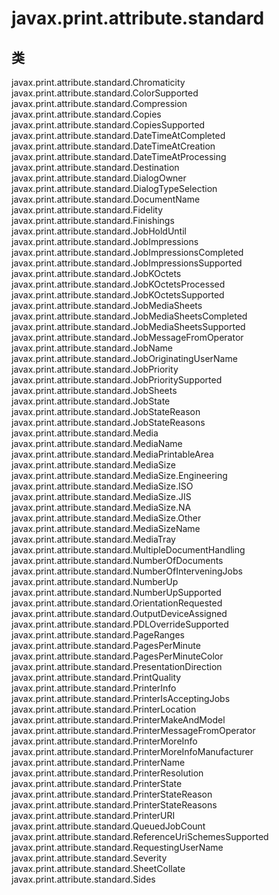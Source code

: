 # javax.print.attribute.standard

## 类

javax.print.attribute.standard.Chromaticity
javax.print.attribute.standard.ColorSupported
javax.print.attribute.standard.Compression
javax.print.attribute.standard.Copies
javax.print.attribute.standard.CopiesSupported
javax.print.attribute.standard.DateTimeAtCompleted
javax.print.attribute.standard.DateTimeAtCreation
javax.print.attribute.standard.DateTimeAtProcessing
javax.print.attribute.standard.Destination
javax.print.attribute.standard.DialogOwner
javax.print.attribute.standard.DialogTypeSelection
javax.print.attribute.standard.DocumentName
javax.print.attribute.standard.Fidelity
javax.print.attribute.standard.Finishings
javax.print.attribute.standard.JobHoldUntil
javax.print.attribute.standard.JobImpressions
javax.print.attribute.standard.JobImpressionsCompleted
javax.print.attribute.standard.JobImpressionsSupported
javax.print.attribute.standard.JobKOctets
javax.print.attribute.standard.JobKOctetsProcessed
javax.print.attribute.standard.JobKOctetsSupported
javax.print.attribute.standard.JobMediaSheets
javax.print.attribute.standard.JobMediaSheetsCompleted
javax.print.attribute.standard.JobMediaSheetsSupported
javax.print.attribute.standard.JobMessageFromOperator
javax.print.attribute.standard.JobName
javax.print.attribute.standard.JobOriginatingUserName
javax.print.attribute.standard.JobPriority
javax.print.attribute.standard.JobPrioritySupported
javax.print.attribute.standard.JobSheets
javax.print.attribute.standard.JobState
javax.print.attribute.standard.JobStateReason
javax.print.attribute.standard.JobStateReasons
javax.print.attribute.standard.Media
javax.print.attribute.standard.MediaName
javax.print.attribute.standard.MediaPrintableArea
javax.print.attribute.standard.MediaSize
javax.print.attribute.standard.MediaSize.Engineering
javax.print.attribute.standard.MediaSize.ISO
javax.print.attribute.standard.MediaSize.JIS
javax.print.attribute.standard.MediaSize.NA
javax.print.attribute.standard.MediaSize.Other
javax.print.attribute.standard.MediaSizeName
javax.print.attribute.standard.MediaTray
javax.print.attribute.standard.MultipleDocumentHandling
javax.print.attribute.standard.NumberOfDocuments
javax.print.attribute.standard.NumberOfInterveningJobs
javax.print.attribute.standard.NumberUp
javax.print.attribute.standard.NumberUpSupported
javax.print.attribute.standard.OrientationRequested
javax.print.attribute.standard.OutputDeviceAssigned
javax.print.attribute.standard.PDLOverrideSupported
javax.print.attribute.standard.PageRanges
javax.print.attribute.standard.PagesPerMinute
javax.print.attribute.standard.PagesPerMinuteColor
javax.print.attribute.standard.PresentationDirection
javax.print.attribute.standard.PrintQuality
javax.print.attribute.standard.PrinterInfo
javax.print.attribute.standard.PrinterIsAcceptingJobs
javax.print.attribute.standard.PrinterLocation
javax.print.attribute.standard.PrinterMakeAndModel
javax.print.attribute.standard.PrinterMessageFromOperator
javax.print.attribute.standard.PrinterMoreInfo
javax.print.attribute.standard.PrinterMoreInfoManufacturer
javax.print.attribute.standard.PrinterName
javax.print.attribute.standard.PrinterResolution
javax.print.attribute.standard.PrinterState
javax.print.attribute.standard.PrinterStateReason
javax.print.attribute.standard.PrinterStateReasons
javax.print.attribute.standard.PrinterURI
javax.print.attribute.standard.QueuedJobCount
javax.print.attribute.standard.ReferenceUriSchemesSupported
javax.print.attribute.standard.RequestingUserName
javax.print.attribute.standard.Severity
javax.print.attribute.standard.SheetCollate
javax.print.attribute.standard.Sides




